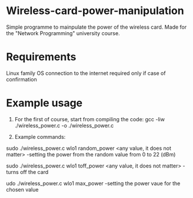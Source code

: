 # Wireless-card-power-manipulation

Simple programme to mainpulate the power of the wireless card.
Made for the "Network Programming" university course.

# Requirements

Linux family OS
connection to the internet required only if case of confirmation 

# Example usage
1. For the first of course, start from compiling the code:
gcc -liw ./wireless_power.c -o ./wireless_power.c

2. Example commands:

sudo ./wireless_power.c wlo1 random_power <any value, it does not matter>
-setting the power from the random value from 0 to 22 (dBm)

sudo ./wireless_power.c wlo1 toff_power <any value, it does not matter>
-turns off the card

udo ./wireless_power.c wlo1 max_power <any value>
-setting the power vaue for the chosen value
